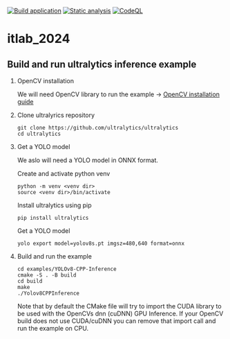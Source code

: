 [![Build application](https://github.com/embedded-dev-research/itlab_2024/actions/workflows/main.yml/badge.svg)](https://github.com/embedded-dev-research/itlab_2024/actions/workflows/main.yml)
[![Static analysis](https://github.com/embedded-dev-research/itlab_2024/actions/workflows/static-analysis.yml/badge.svg)](https://github.com/embedded-dev-research/itlab_2024/actions/workflows/static-analysis.yml)
[![CodeQL](https://github.com/embedded-dev-research/itlab_2024/actions/workflows/codeql-analysis.yml/badge.svg)](https://github.com/embedded-dev-research/itlab_2024/actions/workflows/codeql-analysis.yml)

# itlab_2024


## Build and run ultralytics inference example

1. OpenCV installation
   
   We will need OpenCV library to run the example -> [OpenCV installation guide](https://docs.opencv.org/4.10.0/d7/d9f/tutorial_linux_install.html)

2. Clone ultralyrics repository
   ```
   git clone https://github.com/ultralytics/ultralytics
   cd ultralytics
   ```
    
4. Get a YOLO model
   
   We aslo will need a YOLO model in ONNX format.
   
   Create and activate python venv
   ```
   python -m venv <venv dir>
   source <venv dir>/bin/activate
   ```

   Install ultralytics using pip
   ```
   pip install ultralytics
   ```

   Get a YOLO model
   ```
   yolo export model=yolov8s.pt imgsz=480,640 format=onnx
   ```

5. Build and run the example
   ```
   cd examples/YOLOv8-CPP-Inference
   cmake -S . -B build
   cd build
   make
   ./Yolov8CPPInference
   ```
    
   Note that by default the CMake file will try to import the CUDA library to be used with the OpenCVs dnn (cuDNN) GPU Inference.
   If your OpenCV build does not use CUDA/cuDNN you can remove that import call and run the example on CPU.
